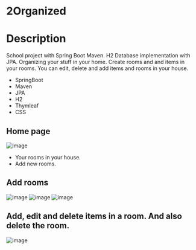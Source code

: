 
# 2Organized

# Description
School project with Spring Boot Maven. H2 Database implementation with JPA. 
Organizing your stuff in your home. Create rooms and and items in your rooms. You can edit, delete and add items and rooms in your house.
- SpringBoot
- Maven
- JPA
- H2
- Thymleaf
- CSS

## Home page
![image](https://user-images.githubusercontent.com/56631651/213812957-a6d997da-86d5-4d21-a4e8-1193d0f9f535.png)
- Your rooms in your house.
- Add new rooms.

## Add rooms
![image](https://user-images.githubusercontent.com/56631651/213813191-0ac8d43b-f4d0-4918-9983-b0a758d1e6b3.png)
![image](https://user-images.githubusercontent.com/56631651/213813235-a3525ca6-83cc-4ad5-b180-37830258f699.png)
![image](https://user-images.githubusercontent.com/56631651/213813262-4a2e983a-f0ae-4992-8280-f631ae285f6b.png)



## Add, edit and delete items in a room. And also delete the room.
![image](https://user-images.githubusercontent.com/56631651/213813317-bcc0d671-095a-488b-858a-cc81cd0ec556.png)
